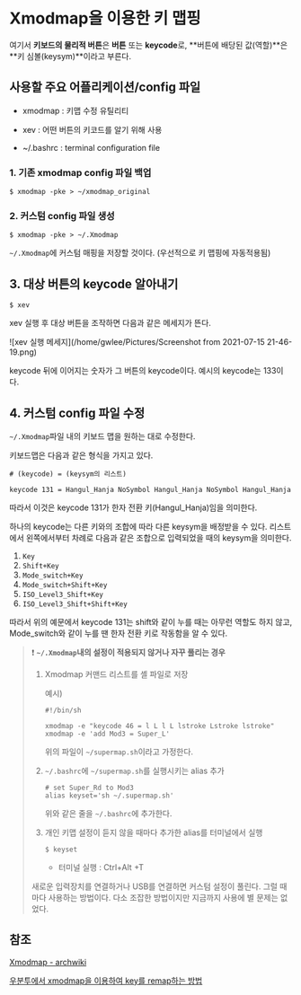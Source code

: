 # Xmodmap을 이용한 키 맵핑

여기서 **키보드의 물리적 버튼**은 **버튼** 또는 **keycode**로,
**버튼에 배당된 값(역할)**은 **키 심볼(keysym)**이라고 부른다.

## 사용할 주요 어플리케이션/config 파일

- xmodmap : 키맵 수정 유틸리티

- xev : 어떤 버튼의 키코드를 알기 위해 사용

- ~/.bashrc : terminal configuration file

###  1. 기존 xmodmap config 파일 백업

```shell
$ xmodmap -pke > ~/xmodmap_original
```

### 2. 커스텀 config 파일 생성

```shell
$ xmodmap -pke > ~/.Xmodmap
```

`~/.Xmodmap`에 커스텀 매핑을 저장할 것이다. (우선적으로 키 맵핑에 자동적용됨)



## 3. 대상 버튼의 keycode 알아내기 

```shell
$ xev
```

xev 실행 후 대상 버튼을 조작하면 다음과 같은 메세지가 뜬다.

![xev 실행 메세지](/home/gwlee/Pictures/Screenshot from 2021-07-15 21-46-19.png)

keycode 뒤에 이어지는 숫자가 그 버튼의 keycode이다. 예시의 keycode는 133이다.

## 4. 커스텀 config 파일 수정

`~/.Xmodmap`파일 내의 키보드 맵을 원하는 대로 수정한다. 

키보드맵은 다음과 같은 형식을 가지고 있다.

```shell
# (keycode) = (keysym의 리스트)

keycode 131 = Hangul_Hanja NoSymbol Hangul_Hanja NoSymbol Hangul_Hanja
```

따라서 이것은 keycode 131가 한자 전환 키(Hangul_Hanja)임을 의미한다.

하나의 keycode는 다른 키와의 조합에 따라 다른 keysym을 배정받을 수 있다. 리스트에서 왼쪽에서부터 차례로 다음과 같은 조합으로 입력되었을 때의 keysym을 의미한다.

1. `Key`
2. `Shift+Key`
3. `Mode_switch+Key`
4. `Mode_switch+Shift+Key`
5. `ISO_Level3_Shift+Key`
6. `ISO_Level3_Shift+Shift+Key`

따라서 위의 예문에서 keycode 131는  shift와 같이 누를 때는 아무런 역할도 하지 않고, Mode_switch와 같이 누를 땐 한자 전환 키로 작동함을 알 수 있다.

> ❗ **`~/.Xmodmap`내의 설정이 적용되지 않거나 자꾸 풀리는 경우**
> 1. Xmodmap 커맨드 리스트를 셸 파일로 저장
>
>    예시)
>
>    ```shell
>    #!/bin/sh
>    
>    xmodmap -e "keycode 46 = l L l L lstroke Lstroke lstroke"
>    xmodmap -e 'add Mod3 = Super_L' 
>    ```
>
>    위의 파일이 `~/supermap.sh`이라고 가정한다.
>
> 2. `~/.bashrc`에  `~/supermap.sh`를 실행시키는 alias 추가
>
>    ```shell
>    # set Super_Rd to Mod3 
>    alias keyset='sh ~/.supermap.sh'
>    ```
>
>    위와 같은 줄을 `~/.bashrc`에 추가한다.
>
> 3. 개인 키맵 설정이 듣지 않을 때마다 추가한 alias를 터미널에서 실행
>
>    ```shell
>    $ keyset
>    ```
>
>    - 터미널 실행 : Ctrl+Alt +T
>
> 새로운 입력장치를 연결하거나 USB를 연결하면 커스텀 설정이 풀린다. 그럴 때마다 사용하는 방법이다.
> 다소 조잡한 방법이지만 지금까지 사용에 별 문제는 없었다. 



## 참조

[Xmodmap - archwiki](https://wiki.archlinux.org/title/xmodmap)

[우분투에서 xmodmap을 이용하여 key를 remap하는 방법](https://codechacha.com/ko/how-to-use-xmodmap/)
